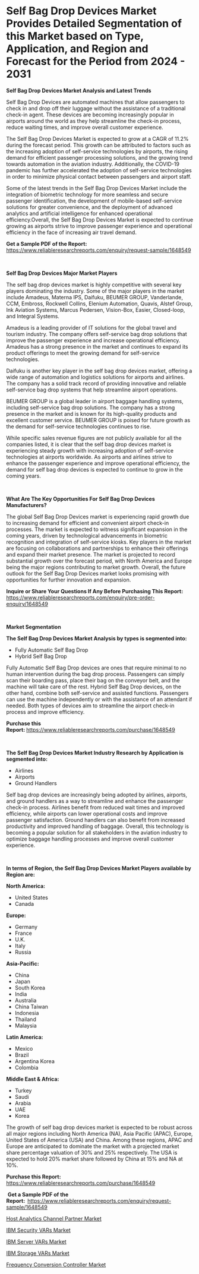 <p><h1>Self Bag Drop Devices Market Provides Detailed Segmentation of this Market based on Type, Application, and Region and Forecast for the Period from 2024 - 2031</h1></p><p><strong>Self Bag Drop Devices Market Analysis and Latest Trends</strong></p>
<p><p>Self Bag Drop Devices are automated machines that allow passengers to check in and drop off their luggage without the assistance of a traditional check-in agent. These devices are becoming increasingly popular in airports around the world as they help streamline the check-in process, reduce waiting times, and improve overall customer experience.</p><p>The Self Bag Drop Devices Market is expected to grow at a CAGR of 11.2% during the forecast period. This growth can be attributed to factors such as the increasing adoption of self-service technologies by airports, the rising demand for efficient passenger processing solutions, and the growing trend towards automation in the aviation industry. Additionally, the COVID-19 pandemic has further accelerated the adoption of self-service technologies in order to minimize physical contact between passengers and airport staff.</p><p>Some of the latest trends in the Self Bag Drop Devices Market include the integration of biometric technology for more seamless and secure passenger identification, the development of mobile-based self-service solutions for greater convenience, and the deployment of advanced analytics and artificial intelligence for enhanced operational efficiency.Overall, the Self Bag Drop Devices Market is expected to continue growing as airports strive to improve passenger experience and operational efficiency in the face of increasing air travel demand.</p></p>
<p><strong>Get a Sample PDF of the Report:&nbsp;</strong> <a href="https://www.reliableresearchreports.com/enquiry/request-sample/1648549">https://www.reliableresearchreports.com/enquiry/request-sample/1648549</a></p>
<p>&nbsp;</p>
<p><strong>Self Bag Drop Devices Major Market Players</strong></p>
<p><p>The self bag drop devices market is highly competitive with several key players dominating the industry. Some of the major players in the market include Amadeus, Materna IPS, Daifuku, BEUMER GROUP, Vanderlande, CCM, Embross, Rockwell Collins, Elenium Automation, Quavis, Alstef Group, Ink Aviation Systems, Marcus Pedersen, Vision-Box, Easier, Closed-loop, and Integral Systems.</p><p>Amadeus is a leading provider of IT solutions for the global travel and tourism industry. The company offers self-service bag drop solutions that improve the passenger experience and increase operational efficiency. Amadeus has a strong presence in the market and continues to expand its product offerings to meet the growing demand for self-service technologies.</p><p>Daifuku is another key player in the self bag drop devices market, offering a wide range of automation and logistics solutions for airports and airlines. The company has a solid track record of providing innovative and reliable self-service bag drop systems that help streamline airport operations.</p><p>BEUMER GROUP is a global leader in airport baggage handling systems, including self-service bag drop solutions. The company has a strong presence in the market and is known for its high-quality products and excellent customer service. BEUMER GROUP is poised for future growth as the demand for self-service technologies continues to rise.</p><p>While specific sales revenue figures are not publicly available for all the companies listed, it is clear that the self bag drop devices market is experiencing steady growth with increasing adoption of self-service technologies at airports worldwide. As airports and airlines strive to enhance the passenger experience and improve operational efficiency, the demand for self bag drop devices is expected to continue to grow in the coming years.</p></p>
<p>&nbsp;</p>
<p><strong>What Are The Key Opportunities For Self Bag Drop Devices Manufacturers?</strong></p>
<p><p>The global Self Bag Drop Devices market is experiencing rapid growth due to increasing demand for efficient and convenient airport check-in processes. The market is expected to witness significant expansion in the coming years, driven by technological advancements in biometric recognition and integration of self-service kiosks. Key players in the market are focusing on collaborations and partnerships to enhance their offerings and expand their market presence. The market is projected to record substantial growth over the forecast period, with North America and Europe being the major regions contributing to market growth. Overall, the future outlook for the Self Bag Drop Devices market looks promising with opportunities for further innovation and expansion.</p></p>
<p><strong>Inquire or Share Your Questions If Any Before Purchasing This Report:</strong> <a href="https://www.reliableresearchreports.com/enquiry/pre-order-enquiry/1648549">https://www.reliableresearchreports.com/enquiry/pre-order-enquiry/1648549</a></p>
<p>&nbsp;</p>
<p><strong>Market Segmentation</strong></p>
<p><strong>The Self Bag Drop Devices Market Analysis by types is segmented into:</strong></p>
<p><ul><li>Fully Automatic Self Bag Drop</li><li>Hybrid Self Bag Drop</li></ul></p>
<p><p>Fully Automatic Self Bag Drop devices are ones that require minimal to no human intervention during the bag drop process. Passengers can simply scan their boarding pass, place their bag on the conveyor belt, and the machine will take care of the rest. Hybrid Self Bag Drop devices, on the other hand, combine both self-service and assisted functions. Passengers can use the machine independently or with the assistance of an attendant if needed. Both types of devices aim to streamline the airport check-in process and improve efficiency.</p></p>
<p><strong>Purchase this Report:&nbsp;</strong><a href="https://www.reliableresearchreports.com/purchase/1648549">https://www.reliableresearchreports.com/purchase/1648549</a></p>
<p>&nbsp;</p>
<p><strong>The Self Bag Drop Devices Market Industry Research by Application is segmented into:</strong></p>
<p><ul><li>Airlines</li><li>Airports</li><li>Ground Handlers</li></ul></p>
<p><p>Self bag drop devices are increasingly being adopted by airlines, airports, and ground handlers as a way to streamline and enhance the passenger check-in process. Airlines benefit from reduced wait times and improved efficiency, while airports can lower operational costs and improve passenger satisfaction. Ground handlers can also benefit from increased productivity and improved handling of baggage. Overall, this technology is becoming a popular solution for all stakeholders in the aviation industry to optimize baggage handling processes and improve overall customer experience.</p></p>
<p>&nbsp;</p>
<p><strong>In terms of Region, the Self Bag Drop Devices Market Players available by Region are:</strong></p>
<p>
    <p> <strong> North America: </strong>
        <ul>
            <li>United States</li>
            <li>Canada</li>
        </ul>
        </p> 
    <p> <strong> Europe: </strong>
        <ul>
            <li>Germany</li>
            <li>France</li>
            <li>U.K.</li>
            <li>Italy</li>
            <li>Russia</li>
        </ul>
        </p> 
    <p> <strong> Asia-Pacific: </strong>
        <ul>
            <li>China</li>
            <li>Japan</li>
            <li>South Korea</li>
            <li>India</li>
            <li>Australia</li>
            <li>China Taiwan</li>
            <li>Indonesia</li>
            <li>Thailand</li>
            <li>Malaysia</li>
        </ul>
        </p> 
    <p> <strong> Latin America: </strong>
        <ul>
            <li>Mexico</li>
            <li>Brazil</li>
            <li>Argentina Korea</li>
            <li>Colombia</li>
        </ul>
        </p> 
    <p> <strong> Middle East & Africa: </strong>
        <ul>
            <li>Turkey</li>
            <li>Saudi</li>
            <li>Arabia</li>
            <li>UAE</li>
            <li>Korea</li>
        </ul>
    </p>
    </p>
<p><p>The growth of self bag drop devices market is expected to be robust across all major regions including North America (NA), Asia Pacific (APAC), Europe, United States of America (USA) and China. Among these regions, APAC and Europe are anticipated to dominate the market with a projected market share percentage valuation of 30% and 25% respectively. The USA is expected to hold 20% market share followed by China at 15% and NA at 10%.</p></p>
<p><strong>Purchase this Report: </strong><a href="https://www.reliableresearchreports.com/purchase/1648549">https://www.reliableresearchreports.com/purchase/1648549</a></p>
<p>&nbsp;<strong>Get a Sample PDF of the Report:&nbsp;&nbsp;</strong><a href="https://www.reliableresearchreports.com/enquiry/request-sample/1648549">https://www.reliableresearchreports.com/enquiry/request-sample/1648549</a></p>
<p><strong></strong></p>
<p><p><a href="https://github.com/tamvrosiya/Market-Research-Report-List-3/blob/main/host-analytics-channel-partner-market.md">Host Analytics Channel Partner Market</a></p><p><a href="https://github.com/changoleonlaverguenzanoexiste/Market-Research-Report-List-2/blob/main/ibm-security-vars-market.md">IBM Security VARs Market</a></p><p><a href="https://github.com/dimitrishawkinswaynenp91rgz/Market-Research-Report-List-1/blob/main/ibm-server-vars-market.md">IBM Server VARs Market</a></p><p><a href="https://github.com/danielneavesallisons03mba/Market-Research-Report-List-1/blob/main/ibm-storage-vars-market.md">IBM Storage VARs Market</a></p><p><a href="https://github.com/pizolina/Market-Research-Report-List-3/blob/main/frequency-conversion-controller-market.md">Frequency Conversion Controller Market</a></p></p>